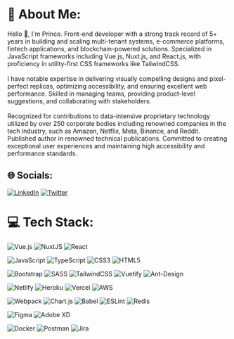 # 💫 About Me:
Hello 👋, I'm Prince. Front-end developer with a strong track record of 5+ years in building and scaling multi-tenant systems, e-commerce platforms, fintech applications, and blockchain-powered solutions. Specialized in JavaScript frameworks including Vue.js, Nuxt.js, and React.js, with proficiency in utility-first CSS frameworks like TailwindCSS. 
<br><br> 
I have notable expertise in delivering visually compelling designs and pixel-perfect replicas, optimizing accessibility, and ensuring excellent web performance. Skilled in managing teams, providing product-level suggestions, and collaborating with stakeholders. 
<br><br> 
Recognized for contributions to data-intensive proprietary technology utilized by over 250 corporate bodies including renowned companies in the tech industry, such as Amazon, Netflix, Meta, Binance, and Reddit. Published author in renowned technical publications. Committed to creating exceptional user experiences and maintaining high accessibility and performance standards.


## 🌐 Socials:
[![LinkedIn](https://img.shields.io/badge/LinkedIn-%230077B5.svg?logo=linkedin&logoColor=white)](https://linkedin.com/in/https://www.linkedin.com/in/prince-chukwudire/) [![Twitter](https://img.shields.io/badge/Twitter-%231DA1F2.svg?logo=Twitter&logoColor=white)](https://twitter.com/https://twitter.com/Alphajeez_) 

# 💻 Tech Stack:
![Vue.js](https://img.shields.io/badge/vuejs-%2335495e.svg?style=for-the-badge&logo=vuedotjs&logoColor=%234FC08D) ![NuxtJS](https://img.shields.io/badge/Nuxt-black?style=for-the-badge&logo=nuxt.js&logoColor=white) ![React](https://img.shields.io/badge/react-%2320232a.svg?style=for-the-badge&logo=react&logoColor=%2361DAFB)

![JavaScript](https://img.shields.io/badge/javascript-%23323330.svg?style=for-the-badge&logo=javascript&logoColor=%23F7DF1E) ![TypeScript](https://img.shields.io/badge/typescript-%23007ACC.svg?style=for-the-badge&logo=typescript&logoColor=white) 
![CSS3](https://img.shields.io/badge/css3-%231572B6.svg?style=for-the-badge&logo=css3&logoColor=white) ![HTML5](https://img.shields.io/badge/html5-%23E34F26.svg?style=for-the-badge&logo=html5&logoColor=white)

![Bootstrap](https://img.shields.io/badge/bootstrap-%23563D7C.svg?style=for-the-badge&logo=bootstrap&logoColor=white)  ![SASS](https://img.shields.io/badge/SASS-hotpink.svg?style=for-the-badge&logo=SASS&logoColor=white)  ![TailwindCSS](https://img.shields.io/badge/tailwindcss-%2338B2AC.svg?style=for-the-badge&logo=tailwind-css&logoColor=white) ![Vuetify](https://img.shields.io/badge/Vuetify-1867C0?style=for-the-badge&logo=vuetify&logoColor=AEDDFF) ![Ant-Design](https://img.shields.io/badge/-AntDesign-%230170FE?style=for-the-badge&logo=ant-design&logoColor=white) 

![Netlify](https://img.shields.io/badge/netlify-%23000000.svg?style=for-the-badge&logo=netlify&logoColor=#00C7B7) ![Heroku](https://img.shields.io/badge/heroku-%23430098.svg?style=for-the-badge&logo=heroku&logoColor=white) ![Vercel](https://img.shields.io/badge/vercel-%23000000.svg?style=for-the-badge&logo=vercel&logoColor=white) ![AWS](https://img.shields.io/badge/AWS-%23FF9900.svg?style=for-the-badge&logo=amazon-aws&logoColor=white)


![Webpack](https://img.shields.io/badge/webpack-%238DD6F9.svg?style=for-the-badge&logo=webpack&logoColor=black) ![Chart.js](https://img.shields.io/badge/chart.js-F5788D.svg?style=for-the-badge&logo=chart.js&logoColor=white) ![Babel](https://img.shields.io/badge/Babel-F9DC3e?style=for-the-badge&logo=babel&logoColor=black) ![ESLint](https://img.shields.io/badge/ESLint-4B3263?style=for-the-badge&logo=eslint&logoColor=white) ![Redis](https://img.shields.io/badge/redis-%23DD0031.svg?style=for-the-badge&logo=redis&logoColor=white)

![Figma](https://img.shields.io/badge/figma-%23F24E1E.svg?style=for-the-badge&logo=figma&logoColor=white) ![Adobe XD](https://img.shields.io/badge/Adobe%20XD-470137?style=for-the-badge&logo=Adobe%20XD&logoColor=#FF61F6)

![Docker](https://img.shields.io/badge/docker-%230db7ed.svg?style=for-the-badge&logo=docker&logoColor=white) ![Postman](https://img.shields.io/badge/Postman-FF6C37?style=for-the-badge&logo=postman&logoColor=white)   ![Jira](https://img.shields.io/badge/jira-%230A0FFF.svg?style=for-the-badge&logo=jira&logoColor=white) 
<!--  # 📊 GitHub Stats:
![](https://github-readme-stats.vercel.app/api?username=alphajeez96&theme=dark&hide_border=false&include_all_commits=true&count_private=true)<br/>
![](https://github-readme-streak-stats.herokuapp.com/?user=alphajeez96&theme=dark&hide_border=false)<br/>
![](https://github-readme-stats.vercel.app/api/top-langs/?username=alphajeez96&theme=dark&hide_border=false&include_all_commits=true&count_private=true&layout=compact) -->

<!-- ## 🏆 GitHub Trophies
 ![](https://github-profile-trophy.vercel.app/?username=alphajeez96&theme=radical&no-frame=false&no-bg=false&margin-w=4) -->

<!-- ### ✍️ Random Dev Quote
 ![](https://quotes-github-readme.vercel.app/api?type=horizontal&theme=radical) -->

<!-- Proudly created with GPRM ( https://gprm.itsvg.in ) -->
